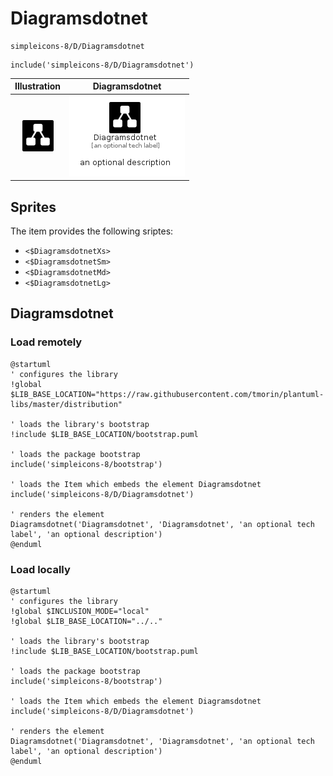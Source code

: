 # Diagramsdotnet


```text
simpleicons-8/D/Diagramsdotnet
```

```text
include('simpleicons-8/D/Diagramsdotnet')
```



| Illustration | Diagramsdotnet |
| :---: | :---: |
| ![illustration for Illustration](../../simpleicons-8/D/Diagramsdotnet.png) | ![illustration for Diagramsdotnet](../../simpleicons-8/D/Diagramsdotnet.Local.png) |



## Sprites
The item provides the following sriptes:

- `<$DiagramsdotnetXs>`
- `<$DiagramsdotnetSm>`
- `<$DiagramsdotnetMd>`
- `<$DiagramsdotnetLg>`





## Diagramsdotnet

### Load remotely
```plantuml
@startuml
' configures the library
!global $LIB_BASE_LOCATION="https://raw.githubusercontent.com/tmorin/plantuml-libs/master/distribution"

' loads the library's bootstrap
!include $LIB_BASE_LOCATION/bootstrap.puml

' loads the package bootstrap
include('simpleicons-8/bootstrap')

' loads the Item which embeds the element Diagramsdotnet
include('simpleicons-8/D/Diagramsdotnet')

' renders the element
Diagramsdotnet('Diagramsdotnet', 'Diagramsdotnet', 'an optional tech label', 'an optional description')
@enduml
```

### Load locally
```plantuml
@startuml
' configures the library
!global $INCLUSION_MODE="local"
!global $LIB_BASE_LOCATION="../.."

' loads the library's bootstrap
!include $LIB_BASE_LOCATION/bootstrap.puml

' loads the package bootstrap
include('simpleicons-8/bootstrap')

' loads the Item which embeds the element Diagramsdotnet
include('simpleicons-8/D/Diagramsdotnet')

' renders the element
Diagramsdotnet('Diagramsdotnet', 'Diagramsdotnet', 'an optional tech label', 'an optional description')
@enduml
```

